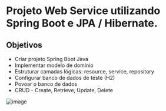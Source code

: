 <h1> Projeto Web Service utilizando Spring Boot e JPA / Hibernate. </h1>
<h2> Objetivos </h2>
<ul>
  <li>Criar projeto Spring Boot Java</li>
  <li>Implementar modelo de domínio</li>
  <li>Estruturar camadas lógicas: resource, service, repository</li>
   <li>Configurar banco de dados de teste (H2)</li>
   <li>Povoar o banco de dados</li>
   <li>CRUD - Create, Retrieve, Update, Delete</li>
</ul>

![image](https://user-images.githubusercontent.com/65985740/189758828-7ebb0902-a7f3-4517-9ac7-3c57a8799eba.png)
